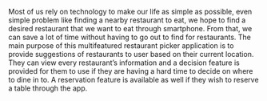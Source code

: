 Most of us rely on technology to make our life as simple as possible, even simple problem like finding a nearby restaurant to eat, we hope to find a desired restaurant that we want to eat through smartphone. From that, we can save a lot of time without having to go out to find for restaurants. The main purpose of this multifeatured restaurant picker application is to provide suggestions of restaurants to user based on their current location. They can view every restaurant’s information and a decision feature is provided for them to use if they are having a hard time to decide on where to dine in to. A reservation feature is available as well if they wish to reserve a table through the app.
